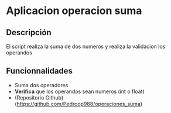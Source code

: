 # Aplicacion operacion suma
## Descripción
El script realiza la suma de dos numeros y realiza la validacion los operandos
## Funcionnalidades
- Suma dos operadores
- **Verifica** que los operandos sean numeros (int o float)
- (Repositorio Github)(https://github.com/Pedroop988/operaciones_suma)

